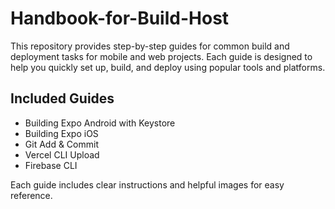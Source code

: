 # Handbook-for-Build-Host

This repository provides step-by-step guides for common build and deployment tasks for mobile and web projects. Each guide is designed to help you quickly set up, build, and deploy using popular tools and platforms.

## Included Guides

- Building Expo Android with Keystore
- Building Expo iOS
- Git Add & Commit
- Vercel CLI Upload
- Firebase CLI

Each guide includes clear instructions and helpful images for easy reference.